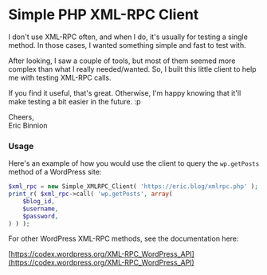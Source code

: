 # Simple PHP XML-RPC Client

I don't use XML-RPC often, and when I do, it's usually for testing a single method. In those cases, I wanted something simple and fast to test with.

After looking, I saw a couple of tools, but most of them seemed more complex than what I really needed/wanted. So, I built this little client to help me with testing XML-RPC calls.

If you find it useful, that's great. Otherwise, I'm happy knowing that it'll make testing a bit easier in the future. :p

Cheers,<br>
Eric Binnion

### Usage

Here's an example of how you would use the client to query the `wp.getPosts` method of a WordPress site:

```php
$xml_rpc = new Simple_XMLRPC_Client( 'https://eric.blog/xmlrpc.php' );
print_r( $xml_rpc->call( 'wp.getPosts', array(
    $blog_id,
    $username,
    $password,
) ) );
```

For other WordPress XML-RPC methods, see the documentation here:

[https://codex.wordpress.org/XML-RPC_WordPress_API](https://codex.wordpress.org/XML-RPC_WordPress_API)
